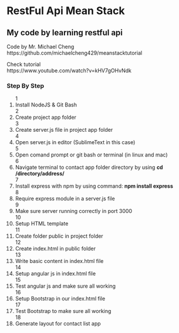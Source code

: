 # RestFul Api Mean Stack

<h2>My code by learning restful api</h2>

<p>
Code by Mr. Michael Cheng
<br>
https://github.com/michaelcheng429/meanstacktutorial
</p>

<p>
Check tutorial
<br>
https://www.youtube.com/watch?v=kHV7gOHvNdk
</p>

<h3>Step By Step</h3>

<ol type="1">
  1 <li>Install NodeJS & Git Bash</li>
  2 <li>Create project app folder</li>
  3 <li>Create server.js file in project app folder</li>
  4 <li>Open server.js in editor (SublimeText in this case)</li>
  5 <li>Open comand prompt or git bash or terminal (in linux and mac)</li>
  6 <li>Navigate terminal to contact app folder directory by using <strong>cd /directory/address/</strong></li>
  7 <li>Install express with npm by using command: <strong>npm install express</strong></li>
  8 <li>Require express module in a server.js file</li>
  9 <li>Make sure server running correctly in port 3000</li>
  10 <li>Setup HTML template</li>
  11 <li>Create folder public in project folder</li>
  12 <li>Create index.html in public folder</li>
  13 <li>Write basic content in index.html file</li>
  14 <li>Setup angular js in index.html file</li>
  15 <li>Test angular js and make sure all working</li>
  16 <li>Setup Bootstrap in our index.html file</li>
  17 <li>Test Bootstrap to make sure all working</li>
  18 <li>Generate layout for contact list app</li>
</ol>
